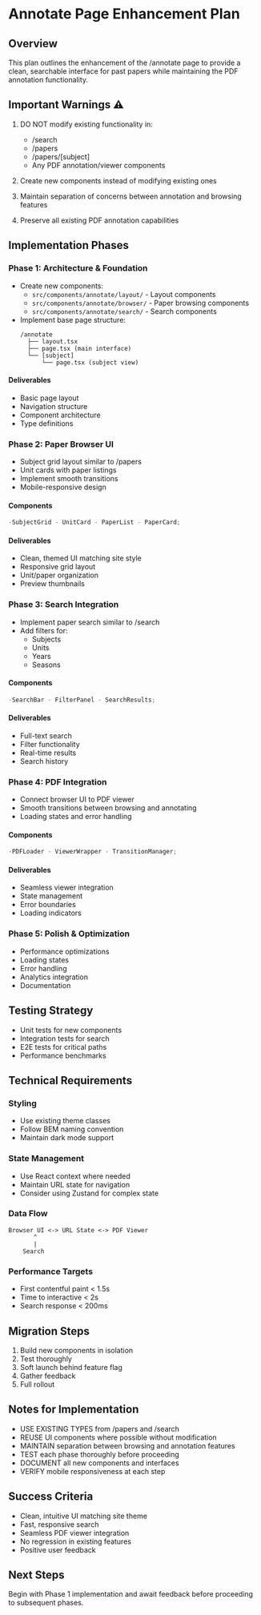 # Annotate Page Enhancement Plan

## Overview

This plan outlines the enhancement of the /annotate page to provide a clean, searchable interface for past papers while maintaining the PDF annotation functionality.

## Important Warnings ⚠️

1. DO NOT modify existing functionality in:

   - /search
   - /papers
   - /papers/[subject]
   - Any PDF annotation/viewer components

2. Create new components instead of modifying existing ones
3. Maintain separation of concerns between annotation and browsing features
4. Preserve all existing PDF annotation capabilities

## Implementation Phases

### Phase 1: Architecture & Foundation

- Create new components:
  - `src/components/annotate/layout/` - Layout components
  - `src/components/annotate/browser/` - Paper browsing components
  - `src/components/annotate/search/` - Search components
- Implement base page structure:
  ```
  /annotate
    ├── layout.tsx
    ├── page.tsx (main interface)
    └── [subject]
        └── page.tsx (subject view)
  ```

#### Deliverables

- Basic page layout
- Navigation structure
- Component architecture
- Type definitions

### Phase 2: Paper Browser UI

- Subject grid layout similar to /papers
- Unit cards with paper listings
- Implement smooth transitions
- Mobile-responsive design

#### Components

```typescript
-SubjectGrid - UnitCard - PaperList - PaperCard;
```

#### Deliverables

- Clean, themed UI matching site style
- Responsive grid layout
- Unit/paper organization
- Preview thumbnails

### Phase 3: Search Integration

- Implement paper search similar to /search
- Add filters for:
  - Subjects
  - Units
  - Years
  - Seasons

#### Components

```typescript
-SearchBar - FilterPanel - SearchResults;
```

#### Deliverables

- Full-text search
- Filter functionality
- Real-time results
- Search history

### Phase 4: PDF Integration

- Connect browser UI to PDF viewer
- Smooth transitions between browsing and annotating
- Loading states and error handling

#### Components

```typescript
-PDFLoader - ViewerWrapper - TransitionManager;
```

#### Deliverables

- Seamless viewer integration
- State management
- Error boundaries
- Loading indicators

### Phase 5: Polish & Optimization

- Performance optimizations
- Loading states
- Error handling
- Analytics integration
- Documentation

## Testing Strategy

- Unit tests for new components
- Integration tests for search
- E2E tests for critical paths
- Performance benchmarks

## Technical Requirements

### Styling

- Use existing theme classes
- Follow BEM naming convention
- Maintain dark mode support

### State Management

- Use React context where needed
- Maintain URL state for navigation
- Consider using Zustand for complex state

### Data Flow

```
Browser UI <-> URL State <-> PDF Viewer
       ^
       |
    Search
```

### Performance Targets

- First contentful paint < 1.5s
- Time to interactive < 2s
- Search response < 200ms

## Migration Steps

1. Build new components in isolation
2. Test thoroughly
3. Soft launch behind feature flag
4. Gather feedback
5. Full rollout

## Notes for Implementation

- USE EXISTING TYPES from /papers and /search
- REUSE UI components where possible without modification
- MAINTAIN separation between browsing and annotation features
- TEST each phase thoroughly before proceeding
- DOCUMENT all new components and interfaces
- VERIFY mobile responsiveness at each step

## Success Criteria

- Clean, intuitive UI matching site theme
- Fast, responsive search
- Seamless PDF viewer integration
- No regression in existing features
- Positive user feedback

## Next Steps

Begin with Phase 1 implementation and await feedback before proceeding to subsequent phases.
